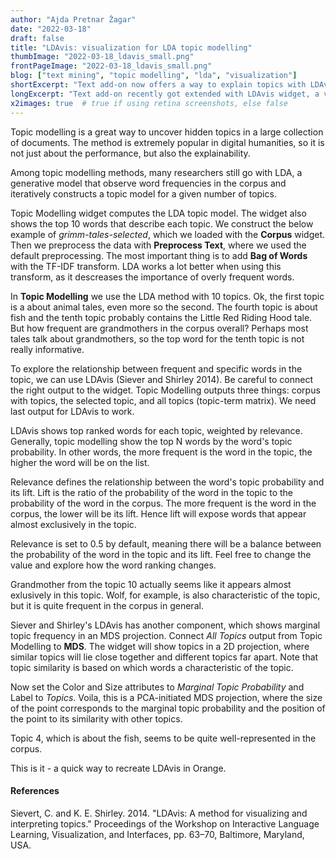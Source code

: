 ```yaml
---
author: "Ajda Pretnar Žagar"
date: "2022-03-18"
draft: false
title: "LDAvis: visualization for LDA topic modelling"
thumbImage: "2022-03-18_ldavis_small.png"
frontPageImage: "2022-03-18_ldavis_small.png"
blog: ["text mining", "topic modelling", "lda", "visualization"]
shortExcerpt: "Text add-on now offers a way to explain topics with LDAvis."
longExcerpt: "Text add-on recently got extended with LDAvis widget, a visualization that enables exploring word frequencies in LDA-generated topics. See how to construct LDAvis pipeline in Orange."
x2images: true  # true if using retina screenshots, else false
---
```


Topic modelling is a great way to uncover hidden topics in a large collection of documents. The method is extremely popular in digital humanities, so it is not just about the performance, but also the explainability.

Among topic modelling methods, many researchers still go with LDA, a generative model that observe word frequencies in the corpus and iteratively constructs a topic model for a given number of topics.

Topic Modelling widget computes the LDA topic model. The widget also shows the top 10 words that describe each topic. We construct the below example of *grimm-tales-selected*, which we loaded with the **Corpus** widget. Then we preprocess the data with **Preprocess Text**, where we used the default preprocessing. The most important thing is to add **Bag of Words** with the TF-IDF transform. LDA works a lot better when using this transform, as it descreases the importance of overly frequent words.

<WindowScreenshot src="2022-03-18_topic-modelling.png" />

In **Topic Modelling** we use the LDA method with 10 topics. Ok, the first topic is a about animal tales, even more so the second. The fourth topic is about fish and the tenth topic probably contains the Little Red Riding Hood tale. But how frequent are grandmothers in the corpus overall? Perhaps most tales talk about grandmothers, so the top word for the tenth topic is not really informative.

To explore the relationship between frequent and specific words in the topic, we can use LDAvis (Siever and Shirley 2014). Be careful to connect the right output to the widget. Topic Modelling outputs three things: corpus with topics, the selected topic, and all topics (topic-term matrix). We need last output for LDAvis to work.

<WindowScreenshot src="2022-03-18_edit-links.png" />

LDAvis shows top ranked words for each topic, weighted by relevance. Generally, topic modelling show the top N words by the word's topic probability. In other words, the more frequent is the word in the topic, the higher the word will be on the list.

Relevance defines the relationship between the word's topic probability and its lift. Lift is the ratio of the probability of the word in the topic to the probability of the word in the corpus. The more frequent is the word in the corpus, the lower will be its lift. Hence lift will expose words that appear almost exclusively in the topic.

Relevance is set to 0.5 by default, meaning there will be a balance between the probability of the word in the topic and its lift. Feel free to change the value and explore how the word ranking changes.

<WindowScreenshot src="2022-03-18_ldavis.png" />

Grandmother from the topic 10 actually seems like it appears almost exlusively in this topic. Wolf, for example, is also characteristic of the topic, but it is quite frequent in the corpus in general.

Siever and Shirley's LDAvis has another component, which shows marginal topic frequency in an MDS projection. Connect *All Topics* output from Topic Modelling to **MDS**. The widget will show topics in a 2D projection, where similar topics will lie close together and different topics far apart. Note that topic similarity is based on which words a characteristic of the topic.

Now set the Color and Size attributes to *Marginal Topic Probability* and Label to *Topics*. Voila, this is a PCA-initiated MDS projection, where the size of the point corresponds to the marginal topic probability and the position of the point to its similarity with other topics.

<WindowScreenshot src="2022-03-18_mds.png" />

Topic 4, which is about the fish, seems to be quite well-represented in the corpus.

<WindowScreenshot src="2022-03-18_workflow.png" />

This is it - a quick way to recreate LDAvis in Orange.

#### References

Sievert, C. and K. E. Shirley. 2014. "LDAvis: A method for visualizing and interpreting topics." Proceedings of the Workshop on Interactive Language Learning, Visualization, and Interfaces, pp. 63–70, Baltimore, Maryland, USA.
